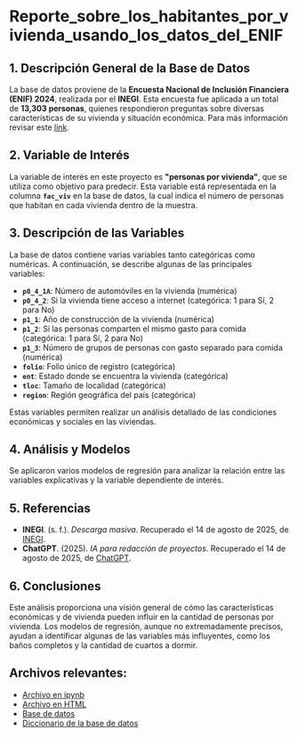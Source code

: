 # Reporte_sobre_los_habitantes_por_vivienda_usando_los_datos_del_ENIF

## **1. Descripción General de la Base de Datos**

La base de datos proviene de la **Encuesta Nacional de Inclusión Financiera (ENIF) 2024**, realizada por el **INEGI**. Esta encuesta fue aplicada a un total de **13,303 personas**, quienes respondieron preguntas sobre diversas características de su vivienda y situación económica. Para más información revisar este [link](https://www.inegi.org.mx/app/descarga/ficha.html?tit=2534415&ag=0&f=csv).

## **2. Variable de Interés**

La variable de interés en este proyecto es **"personas por vivienda"**, que se utiliza como objetivo para predecir. Esta variable está representada en la columna **`fac_viv`** en la base de datos, la cual indica el número de personas que habitan en cada vivienda dentro de la muestra.

## **3. Descripción de las Variables**

La base de datos contiene varias variables tanto categóricas como numéricas. A continuación, se describe algunas de las principales variables:

* **`p0_4_1A`**: Número de automóviles en la vivienda (numérica)
* **`p0_4_2`**: Si la vivienda tiene acceso a internet (categórica: 1 para Sí, 2 para No)
* **`p1_1`**: Año de construcción de la vivienda (numérica)
* **`p1_2`**: Si las personas comparten el mismo gasto para comida (categórica: 1 para Sí, 2 para No)
* **`p1_3`**: Número de grupos de personas con gasto separado para comida (numérica)
* **`folio`**: Folio único de registro (categórica)
* **`ent`**: Estado donde se encuentra la vivienda (categórica)
* **`tloc`**: Tamaño de localidad (categórica)
* **`region`**: Región geográfica del país (categórica)

Estas variables permiten realizar un análisis detallado de las condiciones económicas y sociales en las viviendas.

## **4. Análisis y Modelos**

Se aplicaron varios modelos de regresión para analizar la relación entre las variables explicativas y la variable dependiente de interés.

## **5. Referencias**

* **INEGI**. (s. f.). *Descarga masiva*. Recuperado el 14 de agosto de 2025, de [INEGI](https://www.inegi.org.mx/app/descarga/ficha.html?tit=2534415&ag=0&f=csv).
* **ChatGPT**. (2025). *IA para redacción de proyectos*. Recuperado el 14 de agosto de 2025, de [ChatGPT](https://chatgpt.com/).

## **6. Conclusiones**

Este análisis proporciona una visión general de cómo las características económicas y de vivienda pueden influir en la cantidad de personas por vivienda. Los modelos de regresión, aunque no extremadamente precisos, ayudan a identificar algunas de las variables más influyentes, como los baños completos y la cantidad de cuartos a dormir.

## Archivos relevantes:
* [Archivo en ipynb](Proyecto_1.ipynb)
* [Archivo en HTML](Proyecto_1.html)
* [Base de datos](Proyecto_1.ipynb)
* [Diccionario de la base de datos](Proyecto_1.ipynb)
